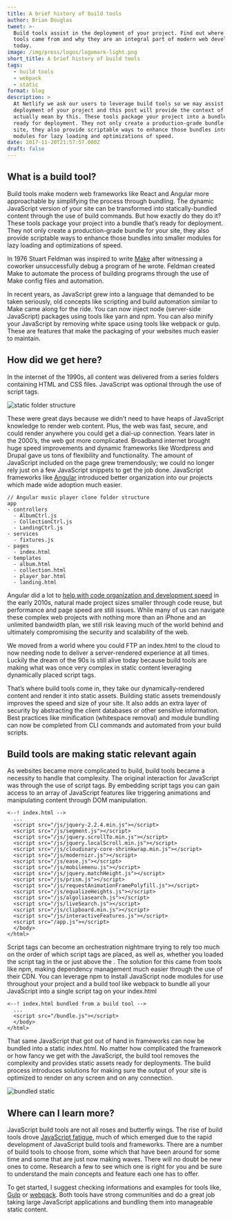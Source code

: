 ```yaml
---
title: A brief history of build tools
author: Brian Douglas
tweet: >-
  Build tools assist in the deployment of your project. Find out where these
  tools came from and why they are an integral part of modern web development
  today.
image: /img/press/logos/logomark-light.png
short_title: A brief history of build tools
tags:
  - build tools
  - webpack
  - static
format: blog
description: >
  At Netlify we ask our users to leverage build tools so we may assist in the
  deployment of your project and this post will provide the context of what we
  actually mean by this. These tools package your project into a bundle that’s
  ready for deployment. They not only create a production-grade bundle for your
  site, they also provide scriptable ways to enhance those bundles into smaller
  modules for lazy loading and optimizations of speed.  
date: 2017-11-20T21:57:57.000Z
draft: false
---
```

## What is a build tool?

Build tools make modern web frameworks like React and Angular more approachable by simplifying the process through bundling. The dynamic JavaScript version of your site can be transformed into statically-bundled content through the use of build commands. But how exactly do they do it? These tools package your project into a bundle that’s ready for deployment. They not only create a production-grade bundle for your site, they also provide scriptable ways to enhance those bundles into smaller modules for lazy loading and optimizations of speed.  

In 1976 Stuart Feldman was inspired to write [Make](https://en.wikipedia.org/wiki/Make_(software)) after witnessing a coworker unsuccessfully debug a program of he wrote. Feldman created Make to automate the process of building programs through the use of Make config files and automation. 

In recent years, as JavaScript grew into a language that demanded to be taken seriously, old concepts like scripting and build automation similar to Make came along for the ride. You can now inject node (server-side JavaScript) packages using tools like yarn and npm. You can also minify your JavaScript by removing white space using tools like webpack or gulp. These are features that make the packaging of your websites much easier to maintain.

## How did we get here?

In the internet of the 1990s, all content was delivered from a series folders containing HTML and CSS files. JavaScript was optional through the use of script tags. 

![static folder structure](/img/blog/static-folder-structure.png)

These were great days because we didn’t need to have heaps of JavaScript knowledge to render web content. Plus, the web was fast, secure, and could render anywhere you could get a dial-up connection. Years later in the 2000’s, the web got more complicated. Broadband internet brought huge speed improvements and dynamic frameworks like Wordpress and Drupal gave us tons of flexibility and functionality. The amount of JavaScript included on the page grew tremendously; we could no longer rely just on a few JavaScript snippets to get the job done. JavaScript frameworks like [Angular](https://en.wikipedia.org/wiki/AngularJS) introduced better organization into our projects which made wide adoption much easier. 

```
// Angular music player clone folder structure
app
- controllers
  - AlbumCtrl.js
  - CollectionCtrl.js
  - LandingCtrl.js
- services
  - fixtures.js
- pages
  - index.html
- templates
  - album.html
  - collection.html
  - player_bar.html
  - landing.html
```

Angular did a lot to [help with code organization and development speed](http://www.angularjswiki.com/angularjs/history-of-angularjs/) in the early 2010s, natural made project sizes smaller through code reuse, but performance and page speed are still issues. While many of us can navigate these complex web projects with nothing more than an iPhone and an unlimited bandwidth plan, we still risk leaving much of the world behind and ultimately compromising the security and scalability of the web.

We moved from a world where you could FTP an index.html to the cloud to now needing node to deliver a server-rendered experience at all times. Luckily the dream of the 90s is still alive today because build tools are making what was once very complex in static content leveraging dynamically placed script tags. 

That’s where build tools come in, they take our dynamically-rendered content and render it into static assets. Building static assets tremendously improves the speed and size of your site. It also adds an extra layer of security by abstracting the client databases or other sensitive information. Best practices like minification (whitespace removal) and module bundling can now be completed from CLI commands and automated from your build scripts. 

## Build tools are making static relevant again

As websites became more complicated to build, build tools became a necessity to handle that complexity. The original interaction for JavaScript was through the use of script tags. By embedding script tags you can gain access to an array of JavaScript features like triggering animations and manipulating content through DOM manipulation. 

```
<--! index.html -->
  ...
  <script src="/js/jquery-2.2.4.min.js"></script>
  <script src="/js/segment.js"></script>
  <script src="/js/jquery.scrollTo.min.js"></script>
  <script src="/js/jquery.localScroll.min.js"></script>
  <script src="/js/cloudinary-core-shrinkwrap.min.js"></script>
  <script src="/js/modernizr.js"></script>
  <script src="/js/ease.js"></script>
  <script src="/js/mobilemenu.js"></script>
  <script src="/js/jquery.matchHeight.js"></script>
  <script src="/js/prism.js"></script>
  <script src="/js/requestAnimationFramePolyfill.js"></script>
  <script src="/js/equalizeHeights.js"></script>
  <script src="/js/algoliasearch.js"></script>
  <script src="/js/liveSearch.js"></script>
  <script src="/js/clipboard.min.js"></script>
  <script src="/js/interactiveFeatures.js"></script>
  <script src="/app.js"></script>
  </body>
</html>
```

Script tags can become an orchestration nightmare trying to rely too much on the order of which script tags are placed, as well as, whether you loaded the script tag in the <head/> or just above the </body>. The solution for this came from tools like npm, making dependency management much easier through the use of their CDN. You can leverage npm to install JavaScript node modules for use throughout your project and a build tool like webpack to bundle all your JavaScript into a single script tag on your index.html

```
<--! index.html bundled from a build tool -->
  ...
  <script src="/bundle.js"></script>
  </body>
</html>
```

That same JavaScript that got out of hand in frameworks can now be bundled into a static index.html. No matter how complicated the framework or how fancy we get with the JavaScript, the build tool removes the complexity and provides static assets ready for deployments. The build process introduces solutions for making sure the output of your site is optimized to render on any screen and on any connection.

![bundled static](/img/blog/bundled-static.png)

## Where can I learn more?

JavaScript build tools are not all roses and butterfly wings. The rise of build tools drove [JavaScript fatigue](https://hackernoon.com/how-it-feels-to-learn-javascript-in-2016-d3a717dd577f), much of which emerged due to the rapid development of JavaScript build tools and frameworks. There are a number of build tools to choose from, some which that have been around for some time and some that are just now making waves. There will no doubt be new ones to come. Research a few to see which one is right for you and be sure to understand the main concepts and feature each one has to offer. 

To get started, I suggest checking informations and examples for tools like, [Gulp](https://gulpjs.com/) or [webpack](https://webpack.js.org/). Both tools have strong communities and do a great job taking large JavaScript applications and bundling them into manageable static content.
